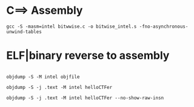 
# C==> Assembly
```
gcc -S -masm=intel bitwwise.c -o bitwise_intel.s -fno-asynchronous-unwind-tables
```
# ELF|binary  reverse to assembly
```

objdump -S -M intel objfile

objdump -S -j .text -M intel helloCTFer

objdump -S -j .text -M intel helloCTFer --no-show-raw-insn  

```
